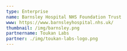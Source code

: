 ```yaml
---
type: Enterprise
name: Barnsley Hospital NHS Foundation Trust
www: https://www.barnsleyhospital.nhs.uk/
thumbnail: /img/barnsley.png
partnername: Toukan Labs 
partner: ./img/toukan-labs-logo.png
--- 
```

